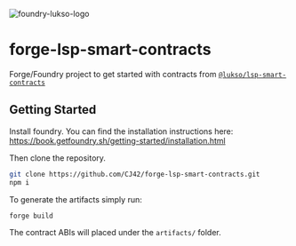 ![foundry-lukso-logo](https://user-images.githubusercontent.com/31145285/177119238-9e41c5e4-ead7-471d-b8dd-c8f9168d04fc.jpg)



# forge-lsp-smart-contracts

Forge/Foundry project to get started with contracts from [`@lukso/lsp-smart-contracts`](https://github.com/lukso-network/lsp-smart-contracts)

## Getting Started

Install foundry. You can find the installation instructions here: https://book.getfoundry.sh/getting-started/installation.html

Then clone the repository.

```bash
git clone https://github.com/CJ42/forge-lsp-smart-contracts.git
npm i
```

To generate the artifacts simply run:

```bash
forge build
```

The contract ABIs will placed under the `artifacts/` folder.
